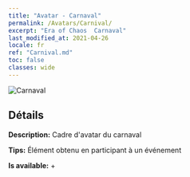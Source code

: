 ```yaml
---
title: "Avatar - Carnaval"
permalink: /Avatars/Carnival/
excerpt: "Era of Chaos  Carnaval"
last_modified_at: 2021-04-26
locale: fr
ref: "Carnival.md"
toc: false
classes: wide
---
```

 ![Carnaval](/images/a/avatarFrame_95.png)

## Détails

 **Description:** Cadre d'avatar du carnaval 

 **Tips:** Élément obtenu en participant à un événement 

 **Is available:**  + 

